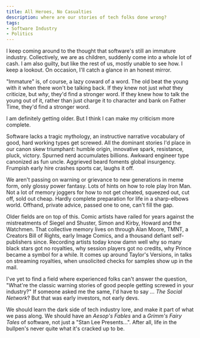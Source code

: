 ```yaml
---
title: All Heroes, No Casualties
description: where are our stories of tech folks done wrong?
tags:
- Software Industry
- Politics
---
```


I keep coming around to the thought that software's still an immature industry.  Collectively, we are as children, suddenly come into a whole lot of cash.  I am also guilty, but like the rest of us, mostly unable to see how.  I keep a lookout.  On occasion, I'll catch a glance in an honest mirror.

"Immature" is, of course, a lazy coward of a word.  The old beat the young with it when there won't be talking back.  If they knew not just _what_ they criticize, but _why_, they'd find a stronger word.  If they knew how to talk the young out of it, rather than just charge it to character and bank on Father Time, they'd find a stronger word.

I am definitely getting older.  But I think I can make my criticism more complete.

Software lacks a tragic mythology, an instructive narrative vocabulary of good, hard working types get screwed.  All the dominant stories I'd place in our canon skew triumphant: humble origin, innovative spark, resistance, pluck, victory.  Spurned nerd accumulates billions.  Awkward engineer type canonized as fun uncle.  Aggrieved beard foments global insurgency.  Frumpish early hire crashes sports car, laughs it off.

We aren't passing on warning or grievance to new generations in meme form, only glossy power fantasy.  Lots of hints on how to role play Iron Man.  Not a lot of memory joggers for how to not get cheated, squeezed out, cut off, sold out cheap.  Hardly complete preparation for life in a sharp-elbows world.  Offhand, private advice, passed one to one, can't fill the gap.

Older fields are on top of this.  Comic artists have railed for years against the mistreatments of Siegel and Shuster, Simon and Kirby, Howard and the Watchmen.  That collective memory lives on through Alan Moore, TMNT, a Creators Bill of Rights, early Image Comics, and a thousand defiant self-publishers since.  Recording artists today know damn well why so many black stars got no royalties, why session players got no credits, why Prince became a symbol for a while.  It comes up around Taylor's Versions, in talks on streaming royalties, when unsolicited checks for samples show up in the mail.

I've yet to find a field where experienced folks can't answer the question, "What're the classic warning stories of good people getting screwed in your industry?"  If someone asked me the same, I'd have to say ... _The Social Network_?  But that was early investors, not early devs.

We should learn the dark side of tech industry lore, and make it part of what we pass along.  We should have an _Aesop's Fables_ and a _Grimm's Fairy Tales_ of software, not just a "Stan Lee Presents...".  After all, life in the bullpen's never quite what it's cracked up to be.
